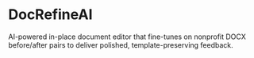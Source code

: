 # DocRefineAI
AI-powered in-place document editor that fine-tunes on nonprofit DOCX before/after pairs to deliver polished, template-preserving feedback.
